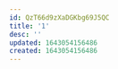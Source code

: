 ```yaml
---
id: QzT66d9zXaDGKbg69J5QC
title: '1'
desc: ''
updated: 1643054156486
created: 1643054156486
---
```


